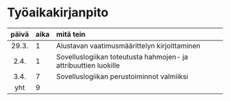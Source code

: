 # Työaikakirjanpito

| päivä | aika | mitä tein |
| :----:|:-----| :-----|
| 29.3. | 1 | Alustavan vaatimusmäärittelyn kirjoittaminen |
| 2.4. | 1 | Sovelluslogiikan toteutusta hahmojen- ja attribuuttien luokille |
| 3.4. | 7 | Sovelluslogiikan perustoiminnot valmiiksi |
| yht | 9 | | 
